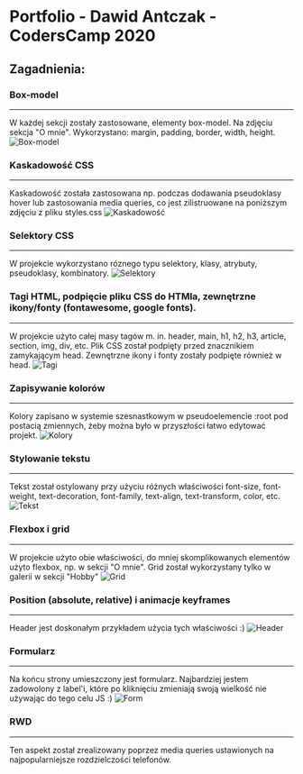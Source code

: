 # Portfolio - Dawid Antczak - CodersCamp 2020

## Zagadnienia:
### Box-model
---
W każdej sekcji zostały zastosowane, elementy box-model. Na zdjęciu sekcja "O mnie". Wykorzystano: margin, padding, border, width, height.
![Box-model](./checklistImg/Box-model.png)


### Kaskadowość CSS
---
Kaskadowość została zastosowana np. podczas dodawania pseudoklasy hover lub zastosowania media queries, co jest zilistruowane na poniższym zdjęciu z pliku styles.css
![Kaskadowość](./checklistImg/Kaskadowosc.png)

### Selektory CSS
---
W projekcie wykorzystano róznego typu selektory, klasy, atrybuty, pseudoklasy, kombinatory.
![Selektory](./checklistImg/Selektory.png)

### Tagi HTML, podpięcie pliku CSS do HTMla, zewnętrzne ikony/fonty (fontawesome, google fonts).
---
W projekcie użyto całej masy tagów m. in. header, main, h1, h2, h3, article, section, img, div, etc. Plik CSS został podpięty przed znacznikiem zamykającym head. Zewnętrzne ikony i fonty zostały podpięte również w head. 
![Tagi](./checklistImg/Tagi.png)

### Zapisywanie kolorów
---
Kolory zapisano w systemie szesnastkowym w pseudoelemencie :root pod postacią zmiennych, żeby można było w przyszłości łatwo edytować projekt. 
![Kolory](./checklistImg/Kolory.png)

### Stylowanie tekstu
---
Tekst został ostylowany przy użyciu różnych właściwości font-size, font-weight, text-decoration, font-family, text-align, text-transform, color, etc.
![Tekst](./checklistImg/Tekst.png)

### Flexbox i grid
---
W projekcie użyto obie właściwości, do mniej skomplikowanych elementów użyto flexbox, np. w sekcji "O mnie". Grid został wykorzystany tylko w galerii w sekcji "Hobby"
![Grid](./checklistImg/Grid.png)

### Position (absolute, relative) i animacje keyframes
---
Header jest doskonałym przykładem użycia tych właściwości :)
![Header](./checklistImg/Header.png) 

### Formularz
---
Na końcu strony umieszczony jest formularz. Najbardziej jestem zadowolony z label'i, które po kliknięciu zmieniają swoją wielkość nie używając do tego celu JS :)
![Form](./checklistImg/Form.png) 

### RWD
---
Ten aspekt został zrealizowany poprzez media queries ustawionych na najpopularniejsze rozdzielczości telefonów.
